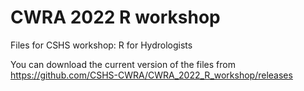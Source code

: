 # CWRA 2022 R workshop
Files for CSHS workshop: R for Hydrologists

You can download the current version of the files from  
https://github.com/CSHS-CWRA/CWRA_2022_R_workshop/releases



